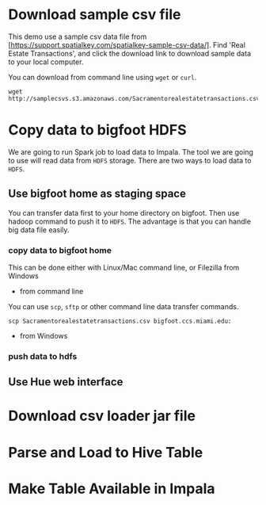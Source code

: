 # Download sample csv file

This demo use a sample csv data file from [https://support.spatialkey.com/spatialkey-sample-csv-data/]. Find 'Real Estate Transactions', and click the download link to download sample data to your local computer.

You can download from command line using `wget` or `curl`. 
```
wget http://samplecsvs.s3.amazonaws.com/Sacramentorealestatetransactions.csv
```

# Copy data to bigfoot HDFS

We are going to run Spark job to load data to Impala. The tool we are going to use will read data from `HDFS` storage. There are two ways to load data to `HDFS`.

## Use bigfoot home as staging space

You can transfer data first to your home directory on bigfoot. Then use hadoop command to push it to `HDFS`. The advantage is that you can handle big data file easily.

### copy data to bigfoot home

This can be done either with Linux/Mac command line, or Filezilla from Windows

* from command line

You can use `scp`, `sftp` or other command line data transfer commands.

```
scp Sacramentorealestatetransactions.csv bigfoot.ccs.miami.edu:
```

* from Windows

### push data to hdfs

## Use Hue web interface

# Download csv loader jar file

# Parse and Load to Hive Table

# Make Table Available in Impala
